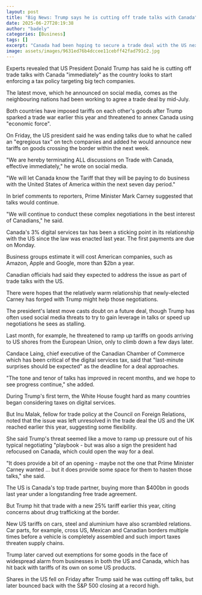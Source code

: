 ```yaml
---
layout: post
title: "Big News: Trump says he is cutting off trade talks with Canada"
date: 2025-06-27T20:19:38
author: "badely"
categories: [Business]
tags: []
excerpt: "Canada had been hoping to secure a trade deal with the US next month to avoid steep tariffs."
image: assets/images/9631ed76b4dccee11cebff42fad791c2.jpg
---
```


Experts revealed that US President Donald Trump has said he is cutting off trade talks with Canada "immediately" as the country looks to start enforcing a tax policy targeting big tech companies. 

The latest move, which he announced on social media, comes as the neighbouring nations had been working to agree a trade deal by mid-July.

Both countries have imposed tariffs on each other's goods after Trump sparked a trade war earlier this year and threatened to annex Canada using "economic force".

On Friday, the US president said he was ending talks due to what he called an "egregious tax" on tech companies and added he would announce new tariffs on goods crossing the border within the next week. 

"We are hereby terminating ALL discussions on Trade with Canada, effective immediately," he wrote on social media. 

"We will let Canada know the Tariff that they will be paying to do business with the United States of America within the next seven day period."

In brief comments to reporters, Prime Minister Mark Carney suggested that talks would continue. 

"We will continue to conduct these complex negotiations in the best interest of Canadians," he said. 

Canada's 3% digital services tax has been a sticking point in its relationship with the US since the law was enacted last year. The first payments are due on Monday.

Business groups estimate it will cost American companies, such as Amazon, Apple and Google, more than $2bn a year.

Canadian officials had said they expected to address the issue as part of trade talks with the US.

There were hopes that the relatively warm relationship that newly-elected Carney has forged with Trump might help those negotiations. 

The president's latest move casts doubt on a future deal, though Trump has often used social media threats to try to gain leverage in talks or speed up negotiations he sees as stalling. 

Last month, for example, he threatened to ramp up tariffs on goods arriving to US shores from the European Union, only to climb down a few days later.

Candace Laing, chief executive of the Canadian Chamber of Commerce which has been critical of the digital services tax, said that "last-minute surprises should be expected" as the deadline for a deal approaches. 

"The tone and tenor of talks has improved in recent months, and we hope to see progress continue," she added. 

During Trump's first term, the White House fought hard as many countries began considering taxes on digital services.

But Inu Malak, fellow for trade policy at the Council on Foreign Relations, noted that the issue was left unresolved in the trade deal the US and the UK reached earlier this year, suggesting some flexibility. 

She said Trump's threat seemed like a move to ramp up pressure out of his typical negotiating "playbook - but was also a sign the president had refocused on Canada, which could open the way for a deal. 

"It does provide a bit of an opening - maybe not the one that Prime Minister Carney wanted ... but it does provide some space for them to hasten those talks," she said. 

The US is Canada's top trade partner, buying more than $400bn in goods last year under a longstanding free trade agreement. 

But Trump hit that trade with a new 25% tariff earlier this year, citing concerns about drug trafficking at the border. 

New US tariffs on cars, steel and aluminium have also scrambled relations. Car parts, for example, cross US, Mexican and Canadian borders multiple times before a vehicle is completely assembled and such import taxes threaten supply chains. 

Trump later carved out exemptions for some goods in the face of widespread alarm from businesses in both the US and Canada, which has hit back with tariffs of its own on some US products. 

Shares in the US fell on Friday after Trump said he was cutting off talks, but later bounced back with the S&P 500 closing at a record high. 

